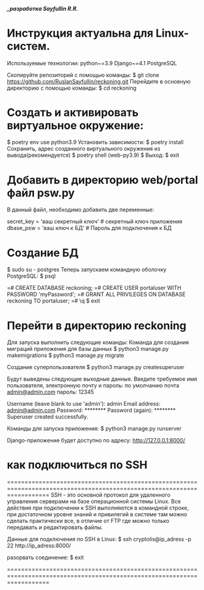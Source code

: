##### _разработка Sayfullin R.R.

Инструкция актуальна для Linux-систем.
========================================================================================================================
Используемые технологии:
    python~=3.9
    Django~=4.1
    PostgreSQL

Скопируйте репозиторий с помощью команды:
$ git clone https://github.com/RuslanSayfullin/reckoning.git
Перейдите в основную директорию с помощью команды: 
$ cd reckoning

Создать и активировать виртуальное окружение:
========================================================================================================================
$ poetry env use python3.9
Установить зависимости:
$ poetry install 
Сохранить, адрес созданного виртуального окружения из вывода(рекомендуется)
$ poetry shell
(web-py3.9) $
Выход:
$ exit

Добавить в директорию web/portal файл psw.py
========================================================================================================================
В данный файл, необходимо добавить две переменные:

secret_key = 'ваш секретный ключ'   # секретный ключ приложения
dbase_psw = 'ваш ключ к БД'         # Пароль для подключения к БД

Создание БД
========================================================================================================================
$ sudo su - postgres
Теперь запускаем командную оболочку PostgreSQL:
$ psql 

=# CREATE DATABASE reckoning;
=# CREATE USER portaluser WITH PASSWORD 'myPassword';
=# GRANT ALL PRIVILEGES ON DATABASE reckoning TO portaluser;
=# \q
$ exit

Перейти в директорию reckoning
========================================================================================================================
Для запуска выполнить следующие команды:
Команда для создания миграций приложения для базы данных
$ python3 manage.py makemigrations
$ python3 manage.py migrate

Создание суперпользователя
$ python3 manage.py createsuperuser

Будут выведены следующие выходные данные. Введите требуемое имя пользователя, электронную почту и пароль:
по умолчанию почта admin@admin.com пароль: 12345

Username (leave blank to use 'admin'): admin
Email address: admin@admin.com
Password: ********
Password (again): ********
Superuser created successfully.

Команды для запуска приложения:
$ python3 manage.py runserver


Django-приложение будет доступно по адресу: http://127.0.0.1:8000/


# как подключиться по SSH
========================================================================================================================
SSH - это основной протокол для удаленного управления серверами на базе операционной системы Linux. 
Все действия при подключении к SSH выполняются в командной строке, при достаточном уровне знаний и привилегий в системе 
там можно сделать практически все, в отличие от FTP где можно только передавать и редактировать файлы.

Данные для подключения по SSH в Linux:
$ ssh cryptolis@ip_adress -p 22
http://ip_adress:8000/

разорвать соединение:
$ exit

========================================================================================================================